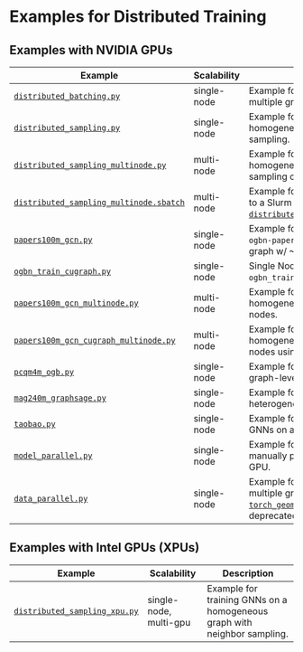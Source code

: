 # Examples for Distributed Training

## Examples with NVIDIA GPUs

| Example                                                                            | Scalability | Description                                                                                                                                                                                                                                                                                     |
| ---------------------------------------------------------------------------------- | ----------- | ----------------------------------------------------------------------------------------------------------------------------------------------------------------------------------------------------------------------------------------------------------------------------------------------- |
| [`distributed_batching.py`](./distributed_batching.py)                             | single-node | Example for training GNNs on multiple graphs.                                                                                                                                                                                                                                                   |
| [`distributed_sampling.py`](./distributed_sampling.py)                             | single-node | Example for training GNNs on a homogeneous graph with neighbor sampling.                                                                                                                                                                                                                        |
| [`distributed_sampling_multinode.py`](./distributed_sampling_multinode.py)         | multi-node  | Example for training GNNs on a homogeneous graph with neighbor sampling on multiple nodes.                                                                                                                                                                                                      |
| [`distributed_sampling_multinode.sbatch`](./distributed_sampling_multinode.sbatch) | multi-node  | Example for submitting a training job to a Slurm cluster using [`distributed_sampling_multi_node.py`](./distributed_sampling_multinode.py).                                                                                                                                                     |
| [`papers100m_gcn.py`](./papers100m_gcn.py)                                         | single-node | Example for training GNNs on the `ogbn-papers100M` homogeneous graph w/ ~1.6B edges.                                                                                                                                                                                                            |
| [`ogbn_train_cugraph.py`](./ogbn_train_cugraph.py)                                 | single-node | Single Node Multi GPU Example for `ogbn_train.py` using [CuGraph](...).                                                                                                                                                                                                                         |
| [`papers100m_gcn_multinode.py`](./papers100m_gcn_multinode.py)                     | multi-node  | Example for training GNNs on a homogeneous graph on multiple nodes.                                                                                                                                                                                                                             |
| [`papers100m_gcn_cugraph_multinode.py`](./papers100m_gcn_cugraph_multinode.py)     | multi-node  | Example for training GNNs on a homogeneous graph on multiple nodes using [CuGraph](...).                                                                                                                                                                                                        |
| [`pcqm4m_ogb.py`](./pcqm4m_ogb.py)                                                 | single-node | Example for training GNNs for a graph-level regression task.                                                                                                                                                                                                                                    |
| [`mag240m_graphsage.py`](./mag240m_graphsage.py)                                   | single-node | Example for training GNNs on a large heterogeneous graph.                                                                                                                                                                                                                                       |
| [`taobao.py`](./taobao.py)                                                         | single-node | Example for training link prediction GNNs on a heterogeneous graph.                                                                                                                                                                                                                             |
| [`model_parallel.py`](./model_parallel.py)                                         | single-node | Example for model parallelism by manually placing layers on each GPU.                                                                                                                                                                                                                           |
| [`data_parallel.py`](./data_parallel.py)                                           | single-node | Example for training GNNs on multiple graphs. Note that [`torch_geometric.nn.DataParallel`](https://pytorch-geometric.readthedocs.io/en/latest/modules/nn.html#torch_geometric.nn.data_parallel.DataParallel) is deprecated and [discouraged](https://github.com/pytorch/pytorch/issues/65936). |

## Examples with Intel GPUs (XPUs)

| Example                                                        | Scalability            | Description                                                              |
| -------------------------------------------------------------- | ---------------------- | ------------------------------------------------------------------------ |
| [`distributed_sampling_xpu.py`](./distributed_sampling_xpu.py) | single-node, multi-gpu | Example for training GNNs on a homogeneous graph with neighbor sampling. |
